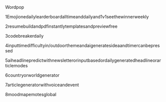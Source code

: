 Wordpop

1Emojionedailylearderboardalltimeanddailyand1v1seethewinnerweekly

2resumebuildandpdfinstantlytemplatesandpreviewfree

3codebreakerdaily

4inputtimedifficultyin/outdoorthemeandaigeneratesideaandtimercanbepressed

5aiheadlinepredictwithnewsletterorinputbasedordailygeneratedheadlineorarticlemodes

6countryorworldgenerator

7articlegeneratorwithvoiceandevent

8moodmapemotesglobal
